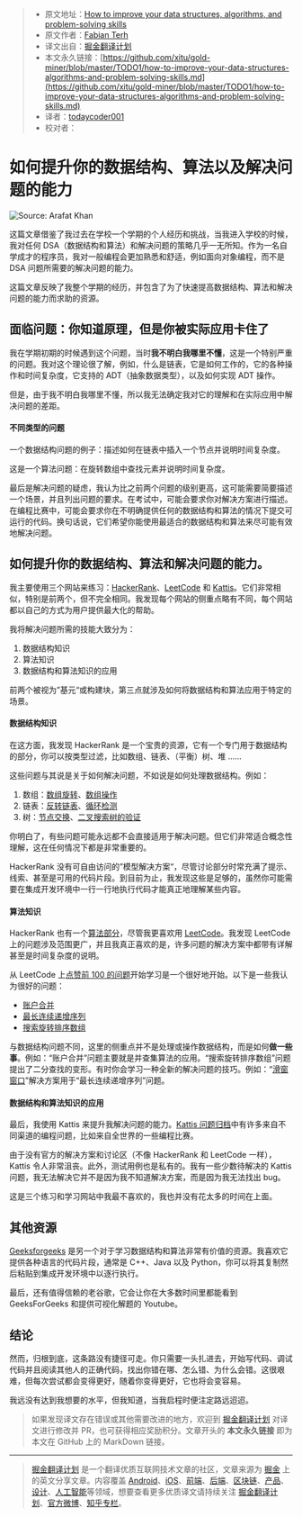 > * 原文地址：[How to improve your data structures, algorithms, and problem-solving skills](https://medium.com/@fabianterh/how-to-improve-your-data-structures-algorithms-and-problem-solving-skills-af50971cba60)
> * 原文作者：[Fabian Terh](https://medium.com/@fabianterh)
> * 译文出自：[掘金翻译计划](https://github.com/xitu/gold-miner)
> * 本文永久链接：[https://github.com/xitu/gold-miner/blob/master/TODO1/how-to-improve-your-data-structures-algorithms-and-problem-solving-skills.md](https://github.com/xitu/gold-miner/blob/master/TODO1/how-to-improve-your-data-structures-algorithms-and-problem-solving-skills.md)
> * 译者：[todaycoder001](https://github.com/todaycoder001)
> * 校对者：

# 如何提升你的数据结构、算法以及解决问题的能力

![Source: [Arafat Khan]()](https://raw.githubusercontent.com/todaycoder001/public-images/master/img/20190904185737.jpeg)

这篇文章借鉴了我过去在学校一个学期的个人经历和挑战，当我进入学校的时候，我对任何 DSA（数据结构和算法）和解决问题的策略几乎一无所知。作为一名自学成才的程序员，我对一般编程会更加熟悉和舒适，例如面向对象编程，而不是 DSA 问题所需要的解决问题的能力。

这篇文章反映了我整个学期的经历，并包含了为了快速提高数据结构、算法和解决问题的能力而求助的资源。

## 面临问题：你知道原理，但是你被实际应用卡住了

我在学期初期的时候遇到这个问题，当时**我不明白我哪里不懂**，这是一个特别严重的问题。我对这个理论很了解，例如，什么是链表，它是如何工作的，它的各种操作和时间复杂度，它支持的 ADT（抽象数据类型），以及如何实现 ADT 操作。

但是，由于我不明白我哪里不懂，所以我无法确定我对它的理解和在实际应用中解决问题的差距。

#### 不同类型的问题

一个数据结构问题的例子：描述如何在链表中插入一个节点并说明时间复杂度。

这是一个算法问题：在旋转数组中查找元素并说明时间复杂度。

最后是解决问题的疑虑，我认为比之前两个问题的级别更高，这可能需要简要描述一个场景，并且列出问题的要求。在考试中，可能会要求你对解决方案进行描述。在编程比赛中，可能会要求你在不明确提供任何的数据结构和算法的情况下提交可运行的代码。换句话说，它们希望你能使用最适合的数据结构和算法来尽可能有效地解决问题。

## 如何提升你的数据结构、算法和解决问题的能力。

我主要使用三个网站来练习：[HackerRank](https://www.hackerrank.com)、[LeetCode](https://leetcode.com) 和 [Kattis](https://open.kattis.com)。它们非常相似，特别是前两个，但不完全相同。我发现每个网站的侧重点略有不同，每个网站都以自己的方式为用户提供最大化的帮助。

我将解决问题所需的技能大致分为：

1. 数据结构知识
2. 算法知识
3. 数据结构和算法知识的应用

前两个被视为”基元“或构建块，第三点就涉及如何将数据结构和算法应用于特定的场景。

#### 数据结构知识

在这方面，我发现 HackerRank 是一个宝贵的资源，它有一个专门用于数据结构的部分，你可以按类型过滤，比如数组、链表、（平衡）树、堆 ......

这些问题与其说是关于如何解决问题，不如说是如何处理数据结构。例如：

1. 数组：[数组旋转](https://www.hackerrank.com/challenges/array-left-rotation/problem)、[数组操作](https://www.hackerrank.com/challenges/crush/problem)
2. 链表：[反转链表](https://www.hackerrank.com/challenges/reverse-a-linked-list/problem)、[循环检测](https://www.hackerrank.com/challenges/detect-whether-a-linked-list-contains-a-cycle/problem)
3. 树：[节点交换](https://www.hackerrank.com/challenges/swap-nodes-algo/problem)、[二叉搜索树的验证](https://www.hackerrank.com/challenges/is-binary-search-tree/problem)

你明白了，有些问题可能永远都不会直接适用于解决问题。但它们非常适合概念性理解，这在任何情况下都是非常重要的。

HackerRank 没有可自由访问的”模型解决方案“，尽管讨论部分时常充满了提示、线索、甚至是可用的代码片段。到目前为止，我发现这些是足够的，虽然你可能需要在集成开发环境中一行一行地执行代码才能真正地理解某些内容。

#### 算法知识

HackerRank 也有一个[算法部分](https://www.hackerrank.com/domains/algorithms)，尽管我更喜欢用 [LeetCode](https://leetcode.com/problemset/all/)。我发现 LeetCode 上的问题涉及范围更广，并且我真正喜欢的是，许多问题的解决方案中都带有详解甚至是时间复杂度的说明。

从 LeetCode 上[点赞前 100 的问题](https://leetcode.com/problemset/top-100-liked-questions/)开始学习是一个很好地开始。以下是一些我认为很好的问题：

* [账户合并](https://leetcode.com/problems/accounts-merge/)
* [最长连续递增序列](https://leetcode.com/problems/longest-continuous-increasing-subsequence/)
* [搜索旋转排序数组](https://leetcode.com/problems/search-in-rotated-sorted-array/)

与数据结构问题不同，这里的侧重点并不是处理或操作数据结构，而是如何**做一些事**。例如：“账户合并”问题主要就是并查集算法的应用。“搜索旋转排序数组”问题提出了二分查找的变形。有时你会学习一种全新的解决问题的技巧。例如：“[滑窗窗口](https://www.geeksforgeeks.org/window-sliding-technique/)”解决方案用于“最长连续递增序列”问题。

#### 数据结构和算法知识的应用

最后，我使用 Kattis 来提升我解决问题的能力。[Kattis 问题归档](https://open.kattis.com/)中有许多来自不同渠道的编程问题，比如来自全世界的一些编程比赛。

由于没有官方的解决方案和讨论区（不像 HackerRank 和 LeetCode 一样），Kattis 令人非常沮丧。此外，测试用例也是私有的。我有一些少数待解决的 Kattis 问题，我无法解决它并不是因为我不知道解决方案，而是因为我无法找出 bug。

这是三个练习和学习网站中我最不喜欢的，我也并没有花太多的时间在上面。

## 其他资源

[Geeksforgeeks](https://www.geeksforgeeks.org) 是另一个对于学习数据结构和算法非常有价值的资源。我喜欢它提供各种语言的代码片段，通常是 C++、Java 以及 Python，你可以将其复制然后粘贴到集成开发环境中以逐行执行。

最后，还有值得信赖的老谷歌，它会让你在大多数时间里都能看到 GeeksForGeeks 和提供可视化解题的 Youtube。

## 结论

然而，归根到底，这条路没有捷径可走。你只需要一头扎进去，开始写代码、调试代码并且阅读其他人的正确代码，找出你错在哪、怎么错、为什么会错。这很艰难，但每次尝试都会变得更好，随着你变得更好，它也将会变容易。

我远没有达到我想要的水平，但我知道，当我启程时便注定路远迢迢。

> 如果发现译文存在错误或其他需要改进的地方，欢迎到 [掘金翻译计划](https://github.com/xitu/gold-miner) 对译文进行修改并 PR，也可获得相应奖励积分。文章开头的 **本文永久链接** 即为本文在 GitHub 上的 MarkDown 链接。

---

> [掘金翻译计划](https://github.com/xitu/gold-miner) 是一个翻译优质互联网技术文章的社区，文章来源为 [掘金](https://juejin.im) 上的英文分享文章。内容覆盖 [Android](https://github.com/xitu/gold-miner#android)、[iOS](https://github.com/xitu/gold-miner#ios)、[前端](https://github.com/xitu/gold-miner#前端)、[后端](https://github.com/xitu/gold-miner#后端)、[区块链](https://github.com/xitu/gold-miner#区块链)、[产品](https://github.com/xitu/gold-miner#产品)、[设计](https://github.com/xitu/gold-miner#设计)、[人工智能](https://github.com/xitu/gold-miner#人工智能)等领域，想要查看更多优质译文请持续关注 [掘金翻译计划](https://github.com/xitu/gold-miner)、[官方微博](http://weibo.com/juejinfanyi)、[知乎专栏](https://zhuanlan.zhihu.com/juejinfanyi)。

